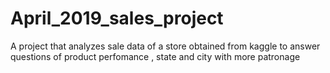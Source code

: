 # April_2019_sales_project
 A project that analyzes sale data of a store obtained from kaggle to answer questions of product perfomance , state and city with more patronage
